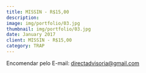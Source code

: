 ```yaml
---
title: MISSIN - R$15,00
description: 
image: img/portfolio/03.jpg
thumbnail: img/portfolio/03.jpg
date: January 2017
client: MISSIN - R$15,00
category: TRAP
---
```

Encomendar pelo E-mail: directadvisoria@gmail.com